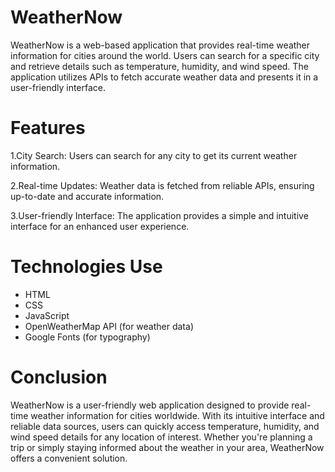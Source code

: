 # WeatherNow
WeatherNow is a web-based application that provides real-time weather information for cities around the world. Users can search for a specific city and retrieve details such as temperature, humidity, and wind speed. The application utilizes APIs to fetch accurate weather data and presents it in a user-friendly interface.

# Features


1.City Search: Users can search for any city to get its current weather information.


2.Real-time Updates: Weather data is fetched from reliable APIs, ensuring up-to-date and accurate information.


3.User-friendly Interface: The application provides a simple and intuitive interface for an enhanced user experience.

# Technologies Use
* HTML
* CSS
* JavaScript
* OpenWeatherMap API (for weather data)
* Google Fonts (for typography)

# Conclusion 
WeatherNow is a user-friendly web application designed to provide real-time weather information for cities worldwide. With its intuitive interface and reliable data sources, users can quickly access temperature, humidity, and wind speed details for any location of interest. Whether you're planning a trip or simply staying informed about the weather in your area, WeatherNow offers a convenient solution. 
